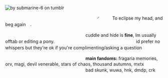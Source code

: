 ![by submarine-6 on tumblr](https://64.media.tumblr.com/213745e0ba45c2f89b9367f81d8f7e6a/cf5333523f058305-6d/s1280x1920/d9d658bfca0e3c3cd70ec4483d968608a89d3ec3.pnj)


　　　　　　　　　　　　　　　　　　　　　◜　　　To eclipse my head, and beg again　.

　　　 　　　　　　　　　　　　　　　cuddle and hide is **fine**, Im usually offtab or editing a pony.
　　　 　　　　　　　　　　　　　　　id prefer no whispers but they're ok if you're complimenting/asking a question
 　　


　　　 　　　　　　　　　　　　　　　**main fandoms:** fragaria memories, orv, magi, devil venerable, stars of chaos, thousand autumns, mxtx
　　　 　　　　　　　　　　　　　　　bad skunk, wuwa, hnk, dmdp, crk　　　
